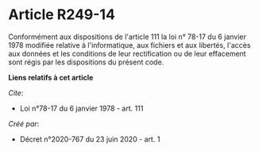 # Article R249-14

Conformément aux dispositions de l'article 111 la loi n° 78-17 du 6 janvier 1978 modifiée relative à l'informatique, aux
fichiers et aux libertés, l'accès aux données et les conditions de leur rectification ou de leur effacement sont régis par
les dispositions du présent code.

**Liens relatifs à cet article**

_Cite_:

  - Loi n°78-17 du 6 janvier 1978 - art. 111

_Créé par_:

  - Décret n°2020-767 du 23 juin 2020 - art. 1
